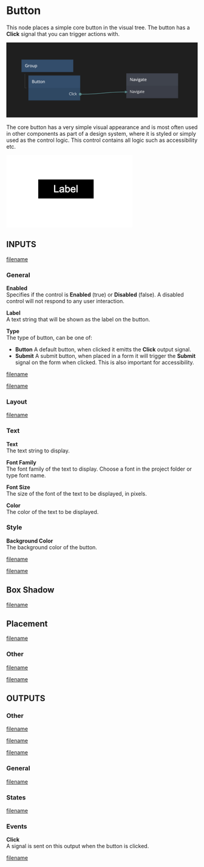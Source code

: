 # Button

This node places a simple core button in the visual tree. The button has a **Click** signal that you can trigger actions with.

<div class="ndl-images">
    <img src="/nodes/visual/controls/button.png" class="ndl-image large"></img>  
</div>

The core button has a very simple visual appearance and is most often used in other components as part of a design system, where it is styled or simply used as the control logic. This control contains all logic such as accessibility etc.

<div class="ndl-images">
    <img src="/nodes/visual/controls/button-1.png" class="ndl-image small"></img>  
</div>

## INPUTS

[filename](../margin-and-padding.md ':include')

### General

**Enabled**  
Specifies if the control is **Enabled** (true) or **Disabled** (false). A disabled control will not respond to any user interaction.

**Label**  
A text string that will be shown as the label on the button.

**Type**  
The type of button, can be one of:

- **Button** A default button, when clicked it emitts the **Click** output signal.
- **Submit** A submit button, when placed in a form it will trigger the **Submit** signal on the form when clicked. This is also important for accessibility.

[filename](../alignment.md ':include')

[filename](../size-mode-and-dimensions.md ':include')

### Layout

[filename](../position.md ':include')

### Text

**Text**  
The text string to display.

**Font Family**  
The font family of the text to display. Choose a font in the project folder or type font name.

**Font Size**  
The size of the font of the text to be displayed, in pixels.

**Color**  
The color of the text to be displayed.

### Style

**Background Color**  
The background color of the button.

[filename](../visibility-styles.md ':include')

[filename](../bg-and-border-styles.md ':include')

## Box Shadow

[filename](../box-shadow-styles.md ':include')

## Placement  

[filename](../placement-styles.md ':include')


### Other

[filename](../pointer-events-and-mounted.md ':include')


[filename](../../advanced-style.md ':include')


## OUTPUTS

### Other  
[filename](../child-index-and-this-outputs.md ':include')

[filename](../bounding-box-outputs.md ':include')

[filename](../mounted-outputs.md ':include')

### General  
[filename](./control-id-output.md ':include')

### States   

[filename](./control-states-outputs.md ':include')

### Events

**Click**  
A signal is sent on this output when the button is clicked.

[filename](./control-events-outputs.md ':include')

